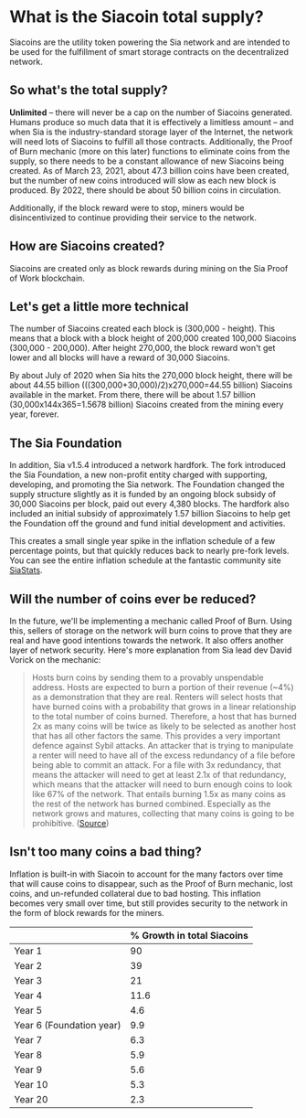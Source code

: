 # What is the Siacoin total supply?

Siacoins are the utility token powering the Sia network and are intended to be used for the fulfillment of smart storage contracts on the decentralized network.

## So what's the total supply?

**Unlimited** – there will never be a cap on the number of Siacoins generated. Humans produce so much data that it is effectively a limitless amount – and when Sia is the industry-standard storage layer of the Internet, the network will need lots of Siacoins to fulfill all those contracts. Additionally, the Proof of Burn mechanic \(more on this later\) functions to eliminate coins from the supply, so there needs to be a constant allowance of new Siacoins being created. As of March 23, 2021, about 47.3 billion coins have been created, but the number of new coins introduced will slow as each new block is produced. By 2022, there should be about 50 billion coins in circulation.

Additionally, if the block reward were to stop, miners would be disincentivized to continue providing their service to the network.

## How are Siacoins created?

Siacoins are created only as block rewards during mining on the Sia Proof of Work blockchain.

## Let's get a little more technical

The number of Siacoins created each block is \(300,000 - height\). This means that a block with a block height of 200,000 created 100,000 Siacoins \(300,000 - 200,000\). After height 270,000, the block reward won't get lower and all blocks will have a reward of 30,000 Siacoins.

By about July of 2020 when Sia hits the 270,000 block height, there will be about 44.55 billion \(\(\(300,000+30,000\)/2\)x270,000=44.55 billion\) Siacoins available in the market. From there, there will be about 1.57 billion \(30,000x144x365=1.5678 billion\) Siacoins created from the mining every year, forever.

## The Sia Foundation

In addition, Sia v1.5.4 introduced a network hardfork. The fork introduced the Sia Foundation, a new non-profit entity charged with supporting, developing, and promoting the Sia network. The Foundation changed the supply structure slightly as it is funded by an ongoing block subsidy of 30,000 Siacoins per block, paid out every 4,380 blocks. The hardfork also included an initial subsidy of approximately 1.57 billion Siacoins to help get the Foundation off the ground and fund initial development and activities.

This creates a small single year spike in the inflation schedule of a few percentage points, but that quickly reduces back to nearly pre-fork levels. You can see the entire inflation schedule at the fantastic community site [SiaStats](https://siastats.info/macroeconomics).

## Will the number of coins ever be reduced?

In the future, we'll be implementing a mechanic called Proof of Burn. Using this, sellers of storage on the network will burn coins to prove that they are real and have good intentions towards the network. It also offers another layer of network security. Here's more explanation from Sia lead dev David Vorick on the mechanic:

> Hosts burn coins by sending them to a provably unspendable address. Hosts are expected to burn a portion of their revenue \(~4%\) as a demonstration that they are real. Renters will select hosts that have burned coins with a probability that grows in a linear relationship to the total number of coins burned. Therefore, a host that has burned 2x as many coins will be twice as likely to be selected as another host that has all other factors the same. This provides a very important defence against Sybil attacks. An attacker that is trying to manipulate a renter will need to have all of the excess redundancy of a file before being able to commit an attack. For a file with 3x redundancy, that means the attacker will need to get at least 2.1x of that redundancy, which means that the attacker will need to burn enough coins to look like 67% of the network. That entails burning 1.5x as many coins as the rest of the network has burned combined. Especially as the network grows and matures, collecting that many coins is going to be prohibitive. \([Source](https://web.archive.org/web/20171102065557/https://forum.sia.tech/topic/108/how-sia-works)\)

## Isn't too many coins a bad thing?

Inflation is built-in with Siacoin to account for the many factors over time that will cause coins to disappear, such as the Proof of Burn mechanic, lost coins, and un-refunded collateral due to bad hosting. This inflation becomes very small over time, but still provides security to the network in the form of block rewards for the miners.

|  | % Growth in total Siacoins |
| :--- | :--- |
| Year 1 | 90 |
| Year 2 | 39 |
| Year 3 | 21 |
| Year 4 | 11.6 |
| Year 5 | 4.6 |
| Year 6 \(Foundation year\) | 9.9 |
| Year 7 | 6.3 |
| Year 8 | 5.9 |
| Year 9 | 5.6 |
| Year 10 | 5.3 |
| Year 20 | 2.3 |

